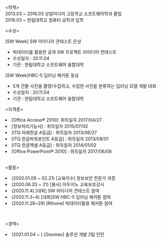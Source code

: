 <학력><br>
2013.03 ~ 2016.03 상일미디어 고등학교 소프트웨어학과 졸업 <br>
2016.03 ~         한림대학교 컴퓨터 공학과 입학<br>

<수상><br>

[SW Week] SW  아이디어 콘테스트 은상 <br>
 - 빅데이터를 활용한 공개 SW 프로젝트 아이디어 컨테스트<br>
 - 수상일자 : 20.11.04<br>
 - 기관 : 한림대학교 소프트웨어 융합대학<br>
 
[SW Week]HBC-5 딥러닝 해커톤 동상 <br>
- 5개 건물 사진을 촬영/수집하고, 수집한 사진을 분류하는 딥러닝 모델 개발 대회<br>
- 수상일자 : 20.11.04 <br>
- 기관 : 한림대학교 소프트웨어 융합대학<br>

<자격증> <br>
<list>
<li>[Office Access® 2010]: 취득일자 2017/04/27 <br></li>
<li>[정보처리기능사] : 취득일자 2015/07/02 <br> </li>
<li>[ITQ 아래한글 A등급] : 취득일자 2013/06/27 <br></li>
<li>[ITQ 한글파워포인트 A등급] : 취득일자 2013/08/01<br></li>
<li>[ITQ 한글엑셀 A등급] : 취득일자 2014/01/02<br></li>
<li>[Office PowerPoint® 2010] : 취득일자 2017/06/08</li>
</list><br>

 
 <활동><br>
 <list>
 <li>(2020.01.06 ~ 02.21) [교육이수] 정보보안 전문가 과정<br></li>
 <li>(2020.06.20 ~ 21) [봉사] 아두이노 교육보조강사<br> </li>
 <li>(2020.11.4) [대회] SW  아이디어 콘테스트 참여 <br></li>
 <li>(2020.11.3~4) [대회]SW HBC-5 딥러닝 해커톤 참여 <br> </li>
 <li>(2020.11.28~29) [Rthone] 빅데이터활용 해커톤 참여 <br> </li>
 
 </list><br>
 
 <경력> <br>
 <list>
 <li> (2021.01.04 ~ ) [Geomex] 솔루션 개발 2팀 인턴 <br> </li>
 
 
 


 
